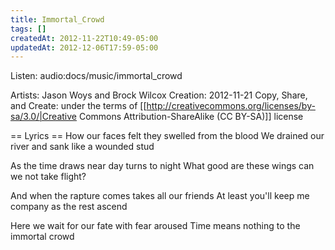 ```yaml
---
title: Immortal_Crowd
tags: []
createdAt: 2012-11-22T10:49-05:00
updatedAt: 2012-12-06T17:59-05:00
---
```


Listen: audio:docs/music/immortal_crowd

Artists: Jason Woys and Brock Wilcox
Creation: 2012-11-21
Copy, Share, and Create: under the terms of [[http://creativecommons.org/licenses/by-sa/3.0/|Creative Commons Attribution-ShareAlike (CC BY-SA)]] license

== Lyrics ==
How our faces felt they
swelled from the blood
We drained our river and sank
like a wounded stud

As the time draws near
day turns to night
What good are these wings
can we not take flight?

And when the rapture comes
takes all our friends
At least you'll keep me company
as the rest ascend

Here we wait for our
fate with fear aroused
Time means nothing to the
immortal crowd


